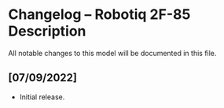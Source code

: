 # Changelog – Robotiq 2F-85 Description

All notable changes to this model will be documented in this file.

## [07/09/2022]
- Initial release.